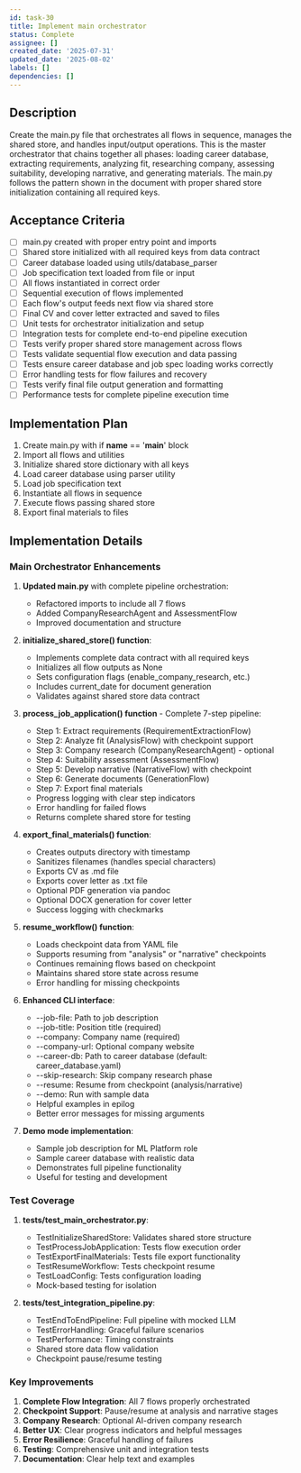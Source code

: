 ```yaml
---
id: task-30
title: Implement main orchestrator
status: Complete
assignee: []
created_date: '2025-07-31'
updated_date: '2025-08-02'
labels: []
dependencies: []
---
```


## Description

Create the main.py file that orchestrates all flows in sequence, manages the shared store, and handles input/output operations. This is the master orchestrator that chains together all phases: loading career database, extracting requirements, analyzing fit, researching company, assessing suitability, developing narrative, and generating materials. The main.py follows the pattern shown in the document with proper shared store initialization containing all required keys.

## Acceptance Criteria

- [ ] main.py created with proper entry point and imports
- [ ] Shared store initialized with all required keys from data contract
- [ ] Career database loaded using utils/database_parser
- [ ] Job specification text loaded from file or input
- [ ] All flows instantiated in correct order
- [ ] Sequential execution of flows implemented
- [ ] Each flow's output feeds next flow via shared store
- [ ] Final CV and cover letter extracted and saved to files
- [ ] Unit tests for orchestrator initialization and setup
- [ ] Integration tests for complete end-to-end pipeline execution
- [ ] Tests verify proper shared store management across flows
- [ ] Tests validate sequential flow execution and data passing
- [ ] Tests ensure career database and job spec loading works correctly
- [ ] Error handling tests for flow failures and recovery
- [ ] Tests verify final file output generation and formatting
- [ ] Performance tests for complete pipeline execution time

## Implementation Plan

1. Create main.py with if __name__ == '__main__' block
2. Import all flows and utilities
3. Initialize shared store dictionary with all keys
4. Load career database using parser utility
5. Load job specification text
6. Instantiate all flows in sequence
7. Execute flows passing shared store
8. Export final materials to files

## Implementation Details

### Main Orchestrator Enhancements

1. __Updated main.py__ with complete pipeline orchestration:
   - Refactored imports to include all 7 flows
   - Added CompanyResearchAgent and AssessmentFlow
   - Improved documentation and structure

2. __initialize_shared_store() function__:
   - Implements complete data contract with all required keys
   - Initializes all flow outputs as None
   - Sets configuration flags (enable_company_research, etc.)
   - Includes current_date for document generation
   - Validates against shared store data contract

3. __process_job_application() function__ - Complete 7-step pipeline:
   - Step 1: Extract requirements (RequirementExtractionFlow)
   - Step 2: Analyze fit (AnalysisFlow) with checkpoint support
   - Step 3: Company research (CompanyResearchAgent) - optional
   - Step 4: Suitability assessment (AssessmentFlow)
   - Step 5: Develop narrative (NarrativeFlow) with checkpoint
   - Step 6: Generate documents (GenerationFlow)
   - Step 7: Export final materials
   - Progress logging with clear step indicators
   - Error handling for failed flows
   - Returns complete shared store for testing

4. __export_final_materials() function__:
   - Creates outputs directory with timestamp
   - Sanitizes filenames (handles special characters)
   - Exports CV as .md file
   - Exports cover letter as .txt file
   - Optional PDF generation via pandoc
   - Optional DOCX generation for cover letter
   - Success logging with checkmarks

5. __resume_workflow() function__:
   - Loads checkpoint data from YAML file
   - Supports resuming from "analysis" or "narrative" checkpoints
   - Continues remaining flows based on checkpoint
   - Maintains shared store state across resume
   - Error handling for missing checkpoints

6. __Enhanced CLI interface__:
   - --job-file: Path to job description
   - --job-title: Position title (required)
   - --company: Company name (required)
   - --company-url: Optional company website
   - --career-db: Path to career database (default: career_database.yaml)
   - --skip-research: Skip company research phase
   - --resume: Resume from checkpoint (analysis/narrative)
   - --demo: Run with sample data
   - Helpful examples in epilog
   - Better error messages for missing arguments

7. __Demo mode implementation__:
   - Sample job description for ML Platform role
   - Sample career database with realistic data
   - Demonstrates full pipeline functionality
   - Useful for testing and development

### Test Coverage

1. __tests/test_main_orchestrator.py__:
   - TestInitializeSharedStore: Validates shared store structure
   - TestProcessJobApplication: Tests flow execution order
   - TestExportFinalMaterials: Tests file export functionality
   - TestResumeWorkflow: Tests checkpoint resume
   - TestLoadConfig: Tests configuration loading
   - Mock-based testing for isolation

2. __tests/test_integration_pipeline.py__:
   - TestEndToEndPipeline: Full pipeline with mocked LLM
   - TestErrorHandling: Graceful failure scenarios
   - TestPerformance: Timing constraints
   - Shared store data flow validation
   - Checkpoint pause/resume testing

### Key Improvements

1. __Complete Flow Integration__: All 7 flows properly orchestrated
2. __Checkpoint Support__: Pause/resume at analysis and narrative stages
3. __Company Research__: Optional AI-driven company research
4. __Better UX__: Clear progress indicators and helpful messages
5. __Error Resilience__: Graceful handling of failures
6. __Testing__: Comprehensive unit and integration tests
7. __Documentation__: Clear help text and examples
